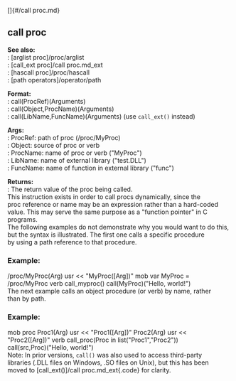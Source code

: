 []{#/call proc.md}    
## call proc    
**See also:**    
:   [arglist proc]/proc/arglist    
:   [call_ext proc]/call proc.md_ext    
:   [hascall proc]/proc/hascall    
:   [path operators]/operator/path    
<!-- -->    
**Format:**    
:   call(ProcRef)(Arguments)    
:   call(Object,ProcName)(Arguments)    
:   call(LibName,FuncName)(Arguments) (use `call_ext()` instead)    
<!-- -->    
**Args:**    
:   ProcRef: path of proc (/proc/MyProc)    
:   Object: source of proc or verb    
:   ProcName: name of proc or verb (\"MyProc\")    
:   LibName: name of external library (\"test.DLL\")    
:   FuncName: name of function in external library (\"func\")    
<!-- -->    
**Returns:**    
:   The return value of the proc being called.    
This instruction exists in order to call procs dynamically, since the    
proc reference or name may be an expression rather than a hard-coded    
value. This may serve the same purpose as a \"function pointer\" in C    
programs.    
The following examples do not demonstrate why you would want to do this,    
but the syntax is illustrated. The first one calls a specific procedure    
by using a path reference to that procedure.    
### Example:    
/proc/MyProc(Arg) usr \<\< \"MyProc(\[Arg\])\" mob var MyProc =    
/proc/MyProc verb call_myproc() call(MyProc)(\"Hello, world!\")    
The next example calls an object procedure (or verb) by name, rather    
than by path.    
### Example:    
mob proc Proc1(Arg) usr \<\< \"Proc1(\[Arg\])\" Proc2(Arg) usr \<\<    
\"Proc2(\[Arg\])\" verb call_proc(Proc in list(\"Proc1\",\"Proc2\"))    
call(src,Proc)(\"Hello, world!\")    
Note: In prior versions, `call()` was also used to access third-party    
libraries (.DLL files on Windows, .SO files on Unix), but this has been    
moved to [call_ext()]/call proc.md_ext{.code} for clarity.  